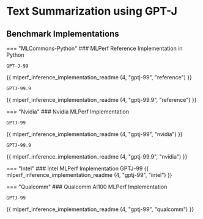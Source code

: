 # Text Summarization using GPT-J


## Benchmark Implementations
=== "MLCommons-Python"
    ### MLPerf Reference Implementation in Python
    
    GPT-J-99
{{ mlperf_inference_implementation_readme (4, "gptj-99", "reference") }}

    GPTJ-99.9
{{ mlperf_inference_implementation_readme (4, "gptj-99.9", "reference") }}

=== "Nvidia"
    ### Nvidia MLPerf Implementation
    
    GPTJ-99
{{ mlperf_inference_implementation_readme (4, "gptj-99", "nvidia") }}

    GPTJ-99.9
{{ mlperf_inference_implementation_readme (4, "gptj-99.9", "nvidia") }}

=== "Intel"
    ### Intel MLPerf Implementation
    GPTJ-99
{{ mlperf_inference_implementation_readme (4, "gptj-99", "intel") }}


=== "Qualcomm"
    ### Qualcomm AI100 MLPerf Implementation

    GPTJ-99
{{ mlperf_inference_implementation_readme (4, "gptj-99", "qualcomm") }}


